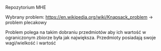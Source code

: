 Repozytorium MHE

Wybrany problem:
https://en.wikipedia.org/wiki/Knapsack_problem -> problem plecakowy

Problem polega na takim dobraniu przedmiotów aby ich wartość w ograniczonym zbiorze była jak największa.
Przedmioty posiadają swoje wagi/wielkość i wartość